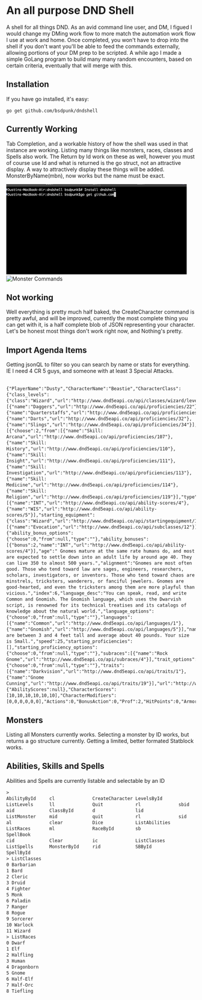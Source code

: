 # An all purpose DND Shell

A shell for all things DND. As an avid command line user, and DM, I figued I would change my DMing work flow to more match the automation work flow I use at work and home. Once completed, you won't have to drop into the shell if you don't want you'll be able to feed the commands externally, allowing portions of your DM prep to be scripted. A while ago I made a simple GoLang program to build many many random encounters, based on certain criteria, eventually that will merge with this.

## Installation

If you have go installed, it's easy:

```
go get github.com/bsdpunk/dndshell
```

## Currently Working

Tab Completion, and a workable history of how the shell was used in that instance are working. Listing many things like monsters, races, classes and Spells also work. The Return by Id work on these as well, however you must of course use Id and what is returned is the go struct, not an attractive display. A way to attractively display these things will be added. MonsterByName(mbn), now works but the name must be exact.

![Install and start](one.gif)
![Monster Commands](two.gif)


## Not working

Well everything is pretty much half baked, the CreateCharacter command is pretty awful, and will be improved, currently the most complete thing you can get with it, is a half complete blob of JSON representing your character. Let's be honest most things don't work right now, and Nothing's pretty. 

## Import Agenda Items

Getting jsonQL to filter so you can search by name or stats for everything. IE I need 4 CR 5 guys, and someone with at least 3 Special Attacks.
```

{"PlayerName":"Dusty","CharacterName":"Beastie","CharacterClass":{"class_levels":{"class":"Wizard","url":"http://www.dnd5eapi.co/api/classes/wizard/levels"},"hit_die":6,"_id":"","index":12,"name":"Wizard","proficiencies":[{"name":"Daggers","url":"http://www.dnd5eapi.co/api/proficiencies/22"},{"name":"Quarterstaffs","url":"http://www.dnd5eapi.co/api/proficiencies/28"},{"name":"Darts","url":"http://www.dnd5eapi.co/api/proficiencies/32"},{"name":"Slings","url":"http://www.dnd5eapi.co/api/proficiencies/34"}],"proficiency_choices":[{"choose":2,"from":[{"name":"Skill: Arcana","url":"http://www.dnd5eapi.co/api/proficiencies/107"},{"name":"Skill: History","url":"http://www.dnd5eapi.co/api/proficiencies/110"},{"name":"Skill: Insight","url":"http://www.dnd5eapi.co/api/proficiencies/111"},{"name":"Skill: Investigation","url":"http://www.dnd5eapi.co/api/proficiencies/113"},{"name":"Skill: Medicine","url":"http://www.dnd5eapi.co/api/proficiencies/114"},{"name":"Skill: Religion","url":"http://www.dnd5eapi.co/api/proficiencies/119"}],"type":"proficiencies"}],"saving_throws":[{"name":"INT","url":"http://www.dnd5eapi.co/api/ability-scores/4"},{"name":"WIS","url":"http://www.dnd5eapi.co/api/ability-scores/5"}],"starting_equipment":{"class":"Wizard","url":"http://www.dnd5eapi.co/api/startingequipment/12"},"subclasses":[{"name":"Evocation","url":"http://www.dnd5eapi.co/api/subclasses/12"}],"url":"http://www.dnd5eapi.co/api/classes/12"},"CharacterRace":{"ability_bonus_options":{"choose":0,"from":null,"type":""},"ability_bonuses":[{"bonus":2,"name":"INT","url":"http://www.dnd5eapi.co/api/ability-scores/4"}],"age":" Gnomes mature at the same rate humans do, and most are expected to settle down into an adult life by around age 40. They can live 350 to almost 500 years.","alignment":"Gnomes are most often good. Those who tend toward law are sages, engineers, researchers, scholars, investigators, or inventors. Those who tend toward chaos are minstrels, tricksters, wanderers, or fanciful jewelers. Gnomes are good-hearted, and even the tricksters among them are more playful than vicious.","index":6,"language_desc":"You can speak, read, and write Common and Gnomish. The Gnomish language, which uses the Dwarvish script, is renowned for its technical treatises and its catalogs of knowledge about the natural world.","language_options":{"choose":0,"from":null,"type":""},"languages":[{"name":"Common","url":"http://www.dnd5eapi.co/api/languages/1"},{"name":"Gnomish","url":"http://www.dnd5eapi.co/api/languages/5"}],"name":"Gnome","Races":null,"size":"Small","size_description":"Gnomes are between 3 and 4 feet tall and average about 40 pounds. Your size is Small.","speed":25,"starting_proficiencies":[],"starting_proficiency_options":{"choose":0,"from":null,"type":""},"subraces":[{"name":"Rock Gnome","url":"http://www.dnd5eapi.co/api/subraces/4"}],"trait_options":{"choose":0,"from":null,"type":""},"traits":[{"name":"Darkvision","url":"http://www.dnd5eapi.co/api/traits/1"},{"name":"Gnome Cunning","url":"http://www.dnd5eapi.co/api/traits/19"}],"url":"http://www.dnd5eapi.co/api/races/6"},"AbilityScores":{"AbilityScores":null},"CharacterScores":[10,10,10,10,10,10],"CharacterModifiers":[0,0,0,0,0,0],"Actions":0,"BonusAction":0,"Prof":2,"HitPoints":0,"ArmorClass":0,"Initiative":0,"Level":2}
```


## Monsters
Listing all Monsters currently works. Selecting a monster by ID works, but returns a go structure currently. Getting a limited, better formated Statblock works.


## Abilities, Skills and Spells

Abilities and Spells are currently listable and selectable by an ID


```
>
AbilityById     cl              CreateCharacter LevelsById      ListLevels      ll              Quit            rl              sbid
aid             ClassById       d               lid             ListMonster     mid             quit            rl              sid
al              clear           Dice            ListAbilities   ListRaces       ml              RaceById        sb              SpellBook
cid             Clear           ic              ListClasses     ListSpells      MonsterById     rid             SBById          SpellById
> ListClasses
0 Barbarian
1 Bard
2 Cleric
3 Druid
4 Fighter
5 Monk
6 Paladin
7 Ranger
8 Rogue
9 Sorcerer
10 Warlock
11 Wizard
> ListRaces
0 Dwarf
1 Elf
2 Halfling
3 Human
4 Dragonborn
5 Gnome
6 Half-Elf
7 Half-Orc
8 Tiefling

```
